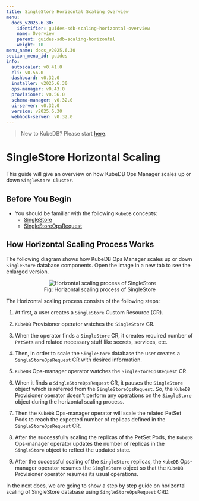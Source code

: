 ```yaml
---
title: SingleStore Horizontal Scaling Overview
menu:
  docs_v2025.6.30:
    identifier: guides-sdb-scaling-horizontal-overview
    name: Overview
    parent: guides-sdb-scaling-horizontal
    weight: 10
menu_name: docs_v2025.6.30
section_menu_id: guides
info:
  autoscaler: v0.41.0
  cli: v0.56.0
  dashboard: v0.32.0
  installer: v2025.6.30
  ops-manager: v0.43.0
  provisioner: v0.56.0
  schema-manager: v0.32.0
  ui-server: v0.32.0
  version: v2025.6.30
  webhook-server: v0.32.0
---
```


> New to KubeDB? Please start [here](/docs/v2025.6.30/README).

# SingleStore Horizontal Scaling

This guide will give an overview on how KubeDB Ops Manager scales up or down `SingleStore Cluster`.

## Before You Begin

- You should be familiar with the following `KubeDB` concepts:
  - [SingleStore](/docs/v2025.6.30/guides/singlestore/concepts/singlestore)
  - [SingleStoreOpsRequest](/docs/v2025.6.30/guides/singlestore/concepts/opsrequest)

## How Horizontal Scaling Process Works

The following diagram shows how KubeDB Ops Manager scales up or down `SingleStore` database components. Open the image in a new tab to see the enlarged version.

<figure align="center">
  <img alt="Horizontal scaling process of SingleStore" src="/docs/v2025.6.30/guides/singlestore/scaling/horizontal-scaling/overview/images/horizontal-scaling.svg">
<figcaption align="center">Fig: Horizontal scaling process of SingleStore</figcaption>
</figure>

The Horizontal scaling process consists of the following steps:

1. At first, a user creates a `SingleStore` Custom Resource (CR).

2. `KubeDB` Provisioner operator watches the `SingleStore` CR.

3. When the operator finds a `SingleStore` CR, it creates required number of `PetSets` and related necessary stuff like secrets, services, etc.

4. Then, in order to scale the `SingleStore` database the user creates a `SingleStoreOpsRequest` CR with desired information.

5. `KubeDB` Ops-manager operator watches the `SingleStoreOpsRequest` CR.

6. When it finds a `SingleStoreOpsRequest` CR, it pauses the `SingleStore` object which is referred from the `SingleStoreOpsRequest`. So, the `KubeDB` Provisioner operator doesn't perform any operations on the `SingleStore` object during the horizontal scaling process.  

7. Then the `KubeDB` Ops-manager operator will scale the related PetSet Pods to reach the expected number of replicas defined in the `SingleStoreOpsRequest` CR.

8. After the successfully scaling the replicas of the PetSet Pods, the `KubeDB` Ops-manager operator updates the number of replicas in the `SingleStore` object to reflect the updated state.

9. After the successful scaling of the `SingleStore` replicas, the `KubeDB` Ops-manager operator resumes the `SingleStore` object so that the `KubeDB` Provisioner operator resumes its usual operations.

In the next docs, we are going to show a step by step guide on horizontal scaling of SingleStore database using `SingleStoreOpsRequest` CRD.

